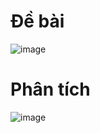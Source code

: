 # Đề bài
![image](https://github.com/VanHoang110802/Competitive_Programming/assets/108053955/2c9c873e-19e4-4868-9943-05365beb1ab4)

# Phân tích
![image](https://github.com/VanHoang110802/Competitive_Programming/assets/108053955/f9fd0548-0c61-4f70-b85d-2c9fad909387)
